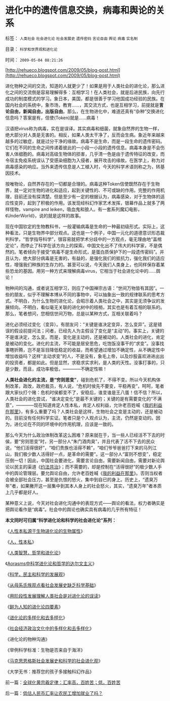 # 进化中的遗传信息交换，病毒和舆论的关系

标签： `人类社会` `社会进化论` `社会发展史` `遗传密码` `言论自由` `舆论` `病毒` `实名制` 

目录： `科学和世界观和进化论`

时间： `2009-05-04 08:21:26`

[http://rehueco.blogspot.com/2009/05/blog-post.html](http://rehueco.blogspot.com/2009/05/blog-post.html)

进化物种之间的交流，知道的人就更少了！如果是用于人类社会的进化论，那么进化之间的交流倒是容易理解得多：互相学习！在人类社会，就是后进民族，向先行成功的制度模式的学习。象日本，美国，都是很善于学习他国成功经验的民族。在国内社会的系统中，象市场，教育……，其交流方式，也是互相学习，前提就是**言论自由，新闻自由，出版自由**。那么，在生物进化中，难道还真有“杂种”交换进化信息吗？答案是有，信使(Token)就是……病毒！

汉语把virus称为病毒，实在是误译。其实病毒和细菌，就象自然界的生物一样，绝大部分对人类是无害的。相反，如果人类太干净了，反而会生病。象近年来越来越多的过敏症，就是过分干净的缘故。病毒不是生命，而是一段生命的遗传密码。它们在不同的生命之间传递着彼此的一小段一小段的遗传信息。病毒本身是不会伤害人体细胞的。病毒对高级生物体的损害，几乎清一色是由于遗传特征的改变，而令宿主免疫系统误认了受感染细胞为入侵者，展开攻击的缘故。在医学上，称为对病毒感染的响应。当外来遗传信息是人工植入时，今天的科学术语则称之为，转基因技术。

按唯物论，自然界存在的一切都是合理的。病毒这种Token信使既然存在于生物界，就一定对生物的进化和适应，起到关键性的、不可或缺的作用。完整的作用机理，目前还没有探清楚。但是至少有一定的根据认为，病毒感染，对于生物体的适应性变异，起到了积极的作用。该发现经科幻作家艺术发挥，银幕作品上就多了两样怪物，vampire and leiken，吸血鬼和狼人。有一套系列魔幻电影，《UnderWorld》，说的就是这样的故事。

现在中国钦定的生物教科书，一般灌输病毒是生命的一种最初级形式。实际上，这种看法，只是生物界中部分观点。这也是一个例子，中国一元化的道德意识形态裁判科学，“哲学指导科学”，很容易就把学术分歧中的一方观点，毫无理由地“盖棺定论”，而停止了科学在该方向上的探索。中国文化出不了伟大的科学家，不是偶然的。笔者倾向于接受“病毒不是生命形式，是蛋白质保护下的一段遗传密码”。并且认为，绝大部分病毒是无害的，有益的，是强化我们的抵抗力，强化我们的适应性，增强我们种族的生存力的。甚至可以说，今天我们人类身上，也同样保存着某些恐龙的基因。用另一种方式来理解病毒virus，它相当于社会进化论中的……舆论！

物种间的沟通，或者说互相学习，则应了中国禅宗古语：“世间万物皆有其因”。一些的朋友，似乎不理解本博从不同的事物中，可以抽象出一致的规律联系的思考方式。不明白，为什么生物的进化论，会昭示着人类社会之中，其实是无须争议的发展倾向。不明白，看似毫无关联的进化树中的枝梢，其实也是有着互相的联系的。那么，笔者想问，您相信世间万物，总是以某种方式，互相关联着吗？

进化必须经过变化（变异）。有朋友问：“关键是谁决定变异，怎么变异”。这是错误的假设前提问法；问者，已经先人为主假设了变化是“主动”的。事实上，关键的不是谁决定，怎么变。而是，变化是主动的，还是被动的。人类社会的进化，肯定是被动的变化。进化的主流，不可能是居安思危，吃饱饭没事干的“求变”。没事找事瞎折腾，岂不是盲目降低稳定的收益，而希望通过增加不确定性，从不确定性中增加收益吗？这样“主动求变”的人，不是没有，象毛上帝，以及炒股喜欢进进出出的投资者，都是如此。但是显然，求稳求实求利，是人类的天性。没事打事的，只是少数，而且，成功率极低，————不确定性嘛！

**人类社会进化的主流，是“穷则思变”**，碰到危机了，不得不变。所以今天机构体制改革，政改，政府裁员，有人说，“危机时侯先不要变，平稳再变”，呵呵，笔者跟大家伙打个赌：危机时侯都变不了，安稳后，谁变谁是王八蛋！信不信？所以，人类社会的进化尝试，“谁决定变化”是最不关键的；关键的是有需要变化的“不满意”，————现在知道肯定人性本私，肯定人权利益，允许老百姓喊《[我的利益在那里](../../../2009/3/15/人性本私！老百姓能否问两会“我的利益在那里”？.md)》，有多么重要了吗？人类社会是这样，生物社会之变是主动的，还是被动的。目前没有任何科学实证。笔者只是个人观点认为，主流，仍然是变动的。因为，进化论在不同的环境中的作用机理，应该是一致的。

那么今天为什么政治体制改革这么困难？原来就在于，当一些人已经活不下去的时侯，要“穷则思变”时，另一部分人“朱门酒肉臭”，并且代表了活不下去的民众说，“他们活得很好”，“咱们贵族也活得不赖”，“咱们爷爷爸爸打下来的马列江山，我们极少数人活得好一点，是革命的需要”。这一部分人“富则不想变”，稳定压倒一切！因此，中国社会要进化，需要言论自由，需要新闻自由，需要对新论舆论以民主的渠道《[约法共治](../../../2007/9/30/民主就是与民约法；法律并不是道德的上层建筑.md)》；而不需要的，却是控制在“活得很好”的极少数人手中的舆论管理层。要允舆论自由，允许老百姓喊《[我的利益在那里](../../../2009/3/15/人性本私！老百姓能否问两会“我的利益在那里”？.md)》。否则当权者会被全部社会压力，甚至是仇恨的怒火，集中到自已的身上。历史上，“遗臭万年”者，如果撇开这一层集中到其本人身上的社会怒火，其实，“遗臭万年”者本质上几乎都是好人。

某种意义上说，今天对社会进化沟通中的表现方式——舆论的看法，权力者确实是把舆论看作是“病毒”。社会中的舆论也确实具有病毒的几乎所有特征！

**本文同时可归属“科学进化论和科学的社会进化论”系列：**

《[人性本私源于生物进化论的生物属性](../../../2009/4/20/人性本私来源于生物进化论的生物属性.md)》

《[人，性本私](../../../2009/4/21/人，性本私.md)》

《[人类智慧，哲学和进化论](../../../2009/4/23/哲学，唯心主义和进化论.md)》

《[Aorasms中科学进化论和哲学的达尔文主义](../../../2009/4/24/科学进化论和达尔文主义.md)》

《[科学，民主和科学的发展观](../../../2009/4/25/科学，民主和科学的发展观.md)》

《[从母系氏族观点看社会发展史缺乏科学基础](../../../2009/4/27/从母系氏族观点看社会发展史缺乏科学根据.md)》

《[用阶段性发展理解人类社会是对进化论的误读](../../../2009/4/28/用阶段性社会发展史理解人类社会是误读社会进化.md)》

《[鲜为人知的进化论四要素](../../../2009/4/30/鲜为人知的完整进化论的四要素.md)》

《[进化论的多样化和去多样化](../../../2009/5/2/进化论的多样化和去多样化.md)》

《[社会经济政治文化中的多样化和去多样化](../../../2009/5/3/科学的社会进化论中的多样化和去多样化.md)》

《进化论的物种沟通》

《举例科学标准：生物是否来自于海洋》

《[马克思恩格斯社会发展史和科学的社会进化观](../../../2009/4/29/社会发展史观和科学的社会进化论.md)》

《大学无书：推荐您的孩子多接触科幻作品》



前一篇：[全球化黄宗羲定律：汇率高，百姓苦；低，百姓苦](../../../2009/5/3/全球化黄宗羲定律：汇率高，百姓苦；低，百姓苦.md)

后一篇：[低估人民币汇率让农民工增加就业了吗？](../../../2009/5/4/低估人民币汇率让农民工增加就业了吗？.md)